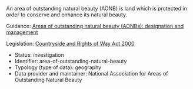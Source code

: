 An area of outstanding natural beauty (AONB) is land which is protected in order to conserve and enhance its natural beauty.

Guidance: [Areas of outstanding natural beauty (AONBs): designation and management](https://www.gov.uk/guidance/areas-of-outstanding-natural-beauty-aonbs-designation-and-management)

Legislation: [Countryside and Rights of Way Act 2000](https://www.legislation.gov.uk/ukpga/2000/37/part/IV)

* Status: investigation
* Identifier: area-of-outstanding-natural-beauty
* Typology (type of data): geography
* Data provider and maintainer: National Association for Areas of Outstanding Natural Beauty 

